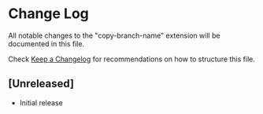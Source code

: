 # Change Log

All notable changes to the "copy-branch-name" extension will be documented in this file.

Check [Keep a Changelog](http://keepachangelog.com/) for recommendations on how to structure this file.

## [Unreleased]

- Initial release